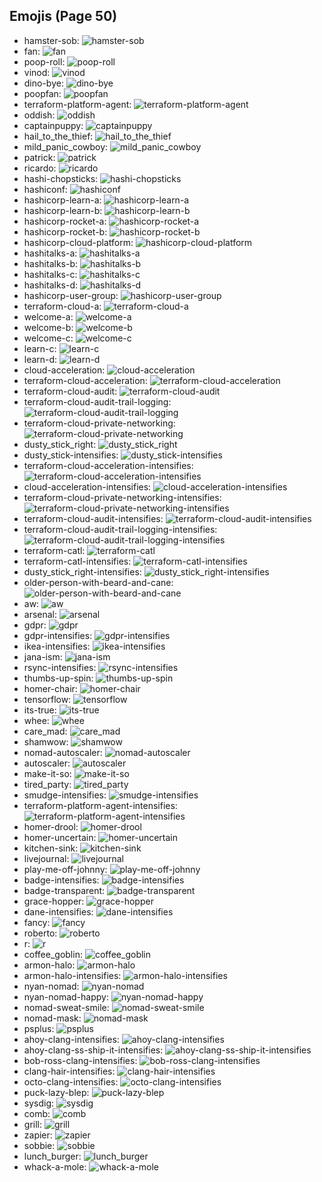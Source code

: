 
## Emojis (Page 50)

* hamster-sob: ![hamster-sob](output/hamster-sob.png)
* fan: ![fan](output/fan.gif)
* poop-roll: ![poop-roll](output/poop-roll.gif)
* vinod: ![vinod](output/vinod.png)
* dino-bye: ![dino-bye](output/dino-bye.gif)
* poopfan: ![poopfan](output/poopfan.gif)
* terraform-platform-agent: ![terraform-platform-agent](output/terraform-platform-agent.png)
* oddish: ![oddish](output/oddish.gif)
* captainpuppy: ![captainpuppy](output/captainpuppy.png)
* hail_to_the_thief: ![hail_to_the_thief](output/hail_to_the_thief.jpg)
* mild_panic_cowboy: ![mild_panic_cowboy](output/mild_panic_cowboy.png)
* patrick: ![patrick](output/patrick.png)
* ricardo: ![ricardo](output/ricardo.png)
* hashi-chopsticks: ![hashi-chopsticks](output/hashi-chopsticks.png)
* hashiconf: ![hashiconf](output/hashiconf.png)
* hashicorp-learn-a: ![hashicorp-learn-a](output/hashicorp-learn-a.png)
* hashicorp-learn-b: ![hashicorp-learn-b](output/hashicorp-learn-b.png)
* hashicorp-rocket-a: ![hashicorp-rocket-a](output/hashicorp-rocket-a.png)
* hashicorp-rocket-b: ![hashicorp-rocket-b](output/hashicorp-rocket-b.png)
* hashicorp-cloud-platform: ![hashicorp-cloud-platform](output/hashicorp-cloud-platform.png)
* hashitalks-a: ![hashitalks-a](output/hashitalks-a.png)
* hashitalks-b: ![hashitalks-b](output/hashitalks-b.png)
* hashitalks-c: ![hashitalks-c](output/hashitalks-c.png)
* hashitalks-d: ![hashitalks-d](output/hashitalks-d.png)
* hashicorp-user-group: ![hashicorp-user-group](output/hashicorp-user-group.png)
* terraform-cloud-a: ![terraform-cloud-a](output/terraform-cloud-a.png)
* welcome-a: ![welcome-a](output/welcome-a.png)
* welcome-b: ![welcome-b](output/welcome-b.png)
* welcome-c: ![welcome-c](output/welcome-c.png)
* learn-c: ![learn-c](output/learn-c.png)
* learn-d: ![learn-d](output/learn-d.png)
* cloud-acceleration: ![cloud-acceleration](output/cloud-acceleration.png)
* terraform-cloud-acceleration: ![terraform-cloud-acceleration](output/terraform-cloud-acceleration.png)
* terraform-cloud-audit: ![terraform-cloud-audit](output/terraform-cloud-audit.png)
* terraform-cloud-audit-trail-logging: ![terraform-cloud-audit-trail-logging](output/terraform-cloud-audit-trail-logging.gif)
* terraform-cloud-private-networking: ![terraform-cloud-private-networking](output/terraform-cloud-private-networking.png)
* dusty_stick_right: ![dusty_stick_right](output/dusty_stick_right.png)
* dusty_stick-intensifies: ![dusty_stick-intensifies](output/dusty_stick-intensifies.gif)
* terraform-cloud-acceleration-intensifies: ![terraform-cloud-acceleration-intensifies](output/terraform-cloud-acceleration-intensifies.gif)
* cloud-acceleration-intensifies: ![cloud-acceleration-intensifies](output/cloud-acceleration-intensifies.gif)
* terraform-cloud-private-networking-intensifies: ![terraform-cloud-private-networking-intensifies](output/terraform-cloud-private-networking-intensifies.gif)
* terraform-cloud-audit-intensifies: ![terraform-cloud-audit-intensifies](output/terraform-cloud-audit-intensifies.gif)
* terraform-cloud-audit-trail-logging-intensifies: ![terraform-cloud-audit-trail-logging-intensifies](output/terraform-cloud-audit-trail-logging-intensifies.gif)
* terraform-catl: ![terraform-catl](output/terraform-catl)
* terraform-catl-intensifies: ![terraform-catl-intensifies](output/terraform-catl-intensifies)
* dusty_stick_right-intensifies: ![dusty_stick_right-intensifies](output/dusty_stick_right-intensifies.gif)
* older-person-with-beard-and-cane: ![older-person-with-beard-and-cane](output/older-person-with-beard-and-cane)
* aw: ![aw](output/aw.png)
* arsenal: ![arsenal](output/arsenal.png)
* gdpr: ![gdpr](output/gdpr.png)
* gdpr-intensifies: ![gdpr-intensifies](output/gdpr-intensifies.gif)
* ikea-intensifies: ![ikea-intensifies](output/ikea-intensifies.gif)
* jana-ism: ![jana-ism](output/jana-ism.png)
* rsync-intensifies: ![rsync-intensifies](output/rsync-intensifies.gif)
* thumbs-up-spin: ![thumbs-up-spin](output/thumbs-up-spin.gif)
* homer-chair: ![homer-chair](output/homer-chair.gif)
* tensorflow: ![tensorflow](output/tensorflow.png)
* its-true: ![its-true](output/its-true.gif)
* whee: ![whee](output/whee)
* care_mad: ![care_mad](output/care_mad.png)
* shamwow: ![shamwow](output/shamwow.jpg)
* nomad-autoscaler: ![nomad-autoscaler](output/nomad-autoscaler.png)
* autoscaler: ![autoscaler](output/autoscaler)
* make-it-so: ![make-it-so](output/make-it-so.gif)
* tired_party: ![tired_party](output/tired_party.gif)
* smudge-intensifies: ![smudge-intensifies](output/smudge-intensifies.gif)
* terraform-platform-agent-intensifies: ![terraform-platform-agent-intensifies](output/terraform-platform-agent-intensifies.gif)
* homer-drool: ![homer-drool](output/homer-drool)
* homer-uncertain: ![homer-uncertain](output/homer-uncertain.gif)
* kitchen-sink: ![kitchen-sink](output/kitchen-sink.png)
* livejournal: ![livejournal](output/livejournal.png)
* play-me-off-johnny: ![play-me-off-johnny](output/play-me-off-johnny.gif)
* badge-intensifies: ![badge-intensifies](output/badge-intensifies.gif)
* badge-transparent: ![badge-transparent](output/badge-transparent.png)
* grace-hopper: ![grace-hopper](output/grace-hopper.png)
* dane-intensifies: ![dane-intensifies](output/dane-intensifies.gif)
* fancy: ![fancy](output/fancy.png)
* roberto: ![roberto](output/roberto.png)
* r: ![r](output/r.png)
* coffee_goblin: ![coffee_goblin](output/coffee_goblin.jpg)
* armon-halo: ![armon-halo](output/armon-halo.png)
* armon-halo-intensifies: ![armon-halo-intensifies](output/armon-halo-intensifies.gif)
* nyan-nomad: ![nyan-nomad](output/nyan-nomad.gif)
* nyan-nomad-happy: ![nyan-nomad-happy](output/nyan-nomad-happy.gif)
* nomad-sweat-smile: ![nomad-sweat-smile](output/nomad-sweat-smile.png)
* nomad-mask: ![nomad-mask](output/nomad-mask.png)
* psplus: ![psplus](output/psplus.png)
* ahoy-clang-intensifies: ![ahoy-clang-intensifies](output/ahoy-clang-intensifies.gif)
* ahoy-clang-ss-ship-it-intensifies: ![ahoy-clang-ss-ship-it-intensifies](output/ahoy-clang-ss-ship-it-intensifies.gif)
* bob-ross-clang-intensifies: ![bob-ross-clang-intensifies](output/bob-ross-clang-intensifies.gif)
* clang-hair-intensifies: ![clang-hair-intensifies](output/clang-hair-intensifies.gif)
* octo-clang-intensifies: ![octo-clang-intensifies](output/octo-clang-intensifies.gif)
* puck-lazy-blep: ![puck-lazy-blep](output/puck-lazy-blep.png)
* sysdig: ![sysdig](output/sysdig.png)
* comb: ![comb](output/comb.png)
* grill: ![grill](output/grill.png)
* zapier: ![zapier](output/zapier.png)
* sobbie: ![sobbie](output/sobbie.png)
* lunch_burger: ![lunch_burger](output/lunch_burger.gif)
* whack-a-mole: ![whack-a-mole](output/whack-a-mole.gif)
